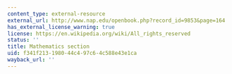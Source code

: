 ```yaml
---
content_type: external-resource
external_url: http://www.nap.edu/openbook.php?record_id=9853&page=164
has_external_license_warning: true
license: https://en.wikipedia.org/wiki/All_rights_reserved
status: ''
title: Mathematics section
uid: f341f213-1980-44c4-97c6-4c588e43e1ca
wayback_url: ''
---
```


